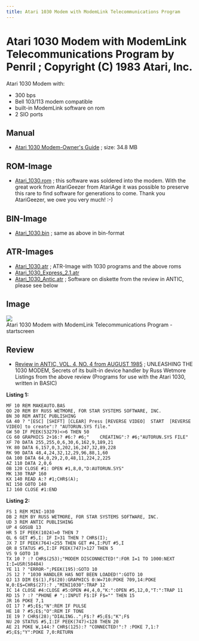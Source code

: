 ```yaml
---
title: Atari 1030 Modem with ModemLink Telecommunications Program
---
```

# Atari 1030 Modem with ModemLink Telecommunications Program by Penril ; Copyright (C) 1983 Atari, Inc.  
Atari 1030 Modem with:  
- 300 bps  
- Bell 103/113 modem compatible  
- built-in ModemLink software on rom  
- 2 SIO ports  
## Manual  
- [Atari 1030 Modem-Owner's Guide](http://data.atariwiki.org/DOC/Atari_1030_Modem_Owner_s_Guide.pdf) ; size: 34.8 MB  
## ROM-Image  
- [Atari_1030.rom](attachments/Atari_1030.rom) ; this software was soldered into the modem. With the great work from AtariGeezer from AtariAge it was possible to preserve this rare to find software for generations to come. Thank you AtariGeezer, we owe you very much! :-)  
## BIN-Image  
- [Atari_1030.bin](attachments/Atari_1030.bin) ; same as above in bin-format  
## ATR-Images  
- [Atari_1030.atr](attachments/Atari_1030.atr) ; ATR-Image with 1030 programs and the above roms  
- [Atari_1030_Express_2.1.atr](attachments/Atari_1030_Express_2.1.atr)  
- [Atari_1030_Antic.atr](attachments/Atari_1030_Antic.atr) ; Software on diskette from the review in ANTIC, please see below  
## Image  
![](attachments/Atari_1030-Modemlink.jpg)  
Atari 1030 Modem with ModemLink Telecommunications Program - startscreen  
  
## Review  
- [Review in ANTIC, VOL. 4, NO. 4 from AUGUST 1985](http://www.atarimagazines.com/v4n4/1030modem.html) ; UNLEASHING THE 1030 MODEM, Secrets of its built-in device handler by Russ Wetmore  
Listings from the above review (Programs for use with the Atari 1030, written in BASIC)  
  
__Listing 1:__  
  
```
MF 10 REM MAKEAUTO.BAS
QO 20 REM BY RUSS WETMORE, FOR STAR SYSTEMS SOFTWARE, INC.
BN 30 REM ANTIC PUBLISHING
GA 40 ? "[ESC] [SHIFT] [CLEAR] Press [REVERSE VIDEO]  START  [REVERSE VIDEO] to create":? "AUTORUN.SYS file."
GW 50 IF PEEK(53279)<>6 THEN 50
CG 60 GRAPHICS 2+16:? #6:? #6;"    CREATING":? #6;"AUTORUN.SYS FILE"
XF 70 DATA 255,255,0,6,30,6,162,9,189,21
YK 80 DATA 6,157,0,3,202,16,247,32,89,228
RK 90 DATA 48,4,24,32,12,29,96,88,1,60
OA 100 DATA 64,0,29,2,0,48,11,224,2,225
AZ 110 DATA 2,0,6
OB 120 CLOSE #1: OPEN #1,8,0,"D:AUTORUN.SYS"
MK 130 TRAP 160
KX 140 READ A:? #1;CHR$(A);
NI 150 GOTO 140
IJ 160 CLOSE #1:END
```
__Listing 2:__  
  
```
FS 1 REM MINI-1030
DB 2 REM BY RUSS WETMORE, FOR STAR SYSTEMS SOFTWARE, INC.
UD 3 REM ANTIC PUBLISHING
UP 4 GOSUB 13
HR 5 IF PEEK(1024)=0 THEN 7
QL 6 GET #5,I: IF I>31 THEN ? CHR$(I);
JX 7 IF PEEK(764)<255 THEN GET #4,I:PUT #5,I
QR 8 STATUS #5,I:IF PEEK(747)>127 THEN 5
VS 9 GOTO 10
TX 10 ? :? CHR$(253);"MODEM DISCONNECTED!":FOR I=1 TO 1000:NEXT I:I=USR(58484)
YE 11 ? "ERROR-";PEEK(195):GOTO 10
JS 12 ? "1030 HANDLER HAS NOT BEEN LOADED!":GOTO 10
QJ 13 DIM E$(1),F$(20):GRAPHICS 0:W=710:POKE 709,14:POKE W,0:E$=CHR$(27):? ,"MINI1030":TRAP 12
IC 14 CLOSE #4:CLOSE #5:OPEN #4,4,0,"K:":OPEN #5,12,0,"T:":TRAP 11
RD 15 ? :? "PHONE # ";:INPUT F$:IF F$="" THEN 15
JR 16 POKE 7,1
OI 17 ? #5;E$;"N":REM IF PULSE
HE 18 ? #5;E$;"O":REM IF TONE
IE 19 ? CHR$(28);"DIALING..";F$:? #5;E$;"K";F$
NU 20 STATUS #5,I:IF PEEK(747)<128 THEN 20
AE 21 POKE W,144:? CHR$(125):? "CONNECTED!":? :POKE 7,1:? #5;E$;"Y":POKE 7,0:RETURN
```
